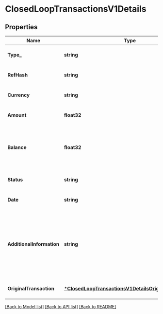 # ClosedLoopTransactionsV1Details

## Properties
Name | Type | Description | Notes
------------ | ------------- | ------------- | -------------
**Type_** | **string** | Debit/Credit indicator | [optional] [default to null]
**RefHash** | **string** | Transaction Reference Identifier | [optional] [default to null]
**Currency** | **string** | Transaction Currency | [optional] [default to null]
**Amount** | **float32** | Transaction Amount | [optional] [default to null]
**Balance** | **float32** | Wallet or card current balance based on the transaction | [optional] [default to null]
**Status** | **string** | Transaction Status | [optional] [default to null]
**Date** | **string** | Transaction Date Added | [optional] [default to null]
**AdditionalInformation** | **string** | Additional information of a particular transaction, values can be different depending on transaction type | [optional] [default to null]
**OriginalTransaction** | [***ClosedLoopTransactionsV1DetailsOriginalTransaction**](Closed_loop_transactions.v1_details_original_transaction.md) |  | [optional] [default to null]

[[Back to Model list]](../README.md#documentation-for-models) [[Back to API list]](../README.md#documentation-for-api-endpoints) [[Back to README]](../README.md)

